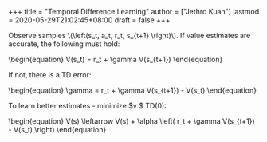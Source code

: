 +++
title = "Temporal Difference Learning"
author = ["Jethro Kuan"]
lastmod = 2020-05-29T21:02:45+08:00
draft = false
+++

Observe samples \\(\left(s_t, a_t, r_t, s\_{t+1} \right)\\). If value
estimates are accurate, the following must hold:

\begin{equation}
V(s_t) = r_t + \gamma V(s\_{t+1})
\end{equation}

If not, there is a TD error:

\begin{equation}
\gamma = r_t + \gamma V(s\_{t+1}) - V(s_t)
\end{equation}

To learn better estimates - minimize $&gamma; $ TD(0):

\begin{equation}
V(s) \leftarrow V(s) + \alpha \left( r_t + \gamma V(s\_{t+1}) - V(s_t) \right)
\end{equation}
